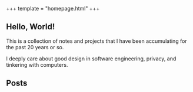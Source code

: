 +++
template = "homepage.html"
+++

## Hello, World!

This is a collection of notes and projects that I have been accumulating for the past 20 years or so.

I deeply care about good design in software engineering, privacy, and tinkering with computers.

## Posts
